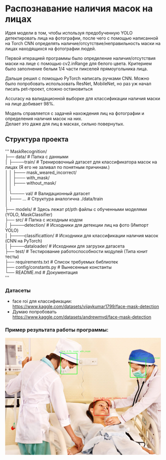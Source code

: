# Распознавание наличия масок на лицах

Идея модели в том, чтобы используя предобученную YOLO детектировать лица на фотографии, после чего с помощью
написанной на Torch CNN определять наличие/отсутствие/неправильность маски на лицах находящихся на фотографии людей.
    
Первой итерацией программы было определение наличия/отсутствия маски на лице с помощью cv2.inRange для белого цвета.
Критерием было заполнение белым 1/4 части пикселей прямоугольника лица.

Дальше решил с помощью PyTorch написать ручками CNN. Можно было попробовать использовать ResNet, MobileNet,
но раз уж начал писать pet-проект, сложно остановиться

Accuracy на валидационной выборке для классификации наличия маски на лице добивает 98%.

Модель справляется с задачей нахождения лиц на фотографии и определения наличия масок на них.  
Делает это даже для лиц в масках, сильно повернутых. 

## Структура проекта
'''
MaskRecognition/  
├── data/                  # Папка с данными  
│   ├────train/            # Тренировочный датасет для классификатора масок на лицах (Я его не заливал по понятным причинам.)  
│   │      ├─── mask_weared_incorrect/  
│   │      ├─── with_mask/  
│   │      ├─── without_mask/  
│   │        
│   └──── val/             # Валидационный датасет  
│          ├─── ...        # Структура аналогична ./data/train  
│  
├── models/                # Здесь лежат pt/pth файлы с обученными моделями (YOLO, MaskClassifier)   
├── src/                   # Папка с исходным кодом  
│   ├────detection/        # Исходники для детекции лиц на фото (Импорт YOLO)  
│   ├────classificattion/  # Исходники для классификации наличия масок (CNN на PyTorch)  
│   ├────dataloader/       # Исходники для загрузки датасета  
├── test/                  # Тестирование работоспособности модулей (Типа юнит тесты)  
├── requirements.txt       # Список требуемых библиотек  
├── config/constants.py    # Вынесенные константы  
└── README.md              # Документация  
'''

### Датасеты
- face roi для классификации: https://www.kaggle.com/datasets/vijaykumar1799/face-mask-detection
- Думаю попробовать https://www.kaggle.com/datasets/andrewmvd/face-mask-detection 


### Пример результата работы программы:
 ![test_hospital.png](data/output/test_hospital.png)
